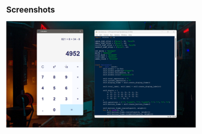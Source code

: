 
## Screenshots

![App Screenshot](https://github.com/Carol-Dsillva/Calculator-Python/blob/main/Screenshot.png)

